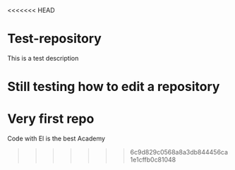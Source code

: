 <<<<<<< HEAD
# Test-repository
This is a test description


Still testing how to edit a repository
=======
# Very first repo
Code with El is the best Academy
>>>>>>> 6c9d829c0568a8a3db844456ca1e1cffb0c81048
